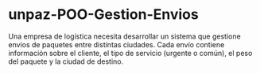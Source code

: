 # unpaz-POO-Gestion-Envios
Una empresa de logística necesita desarrollar un sistema que gestione envíos de paquetes entre distintas ciudades. Cada envío contiene información sobre el cliente, el tipo de servicio (urgente o común), el peso del paquete y la ciudad de destino.

